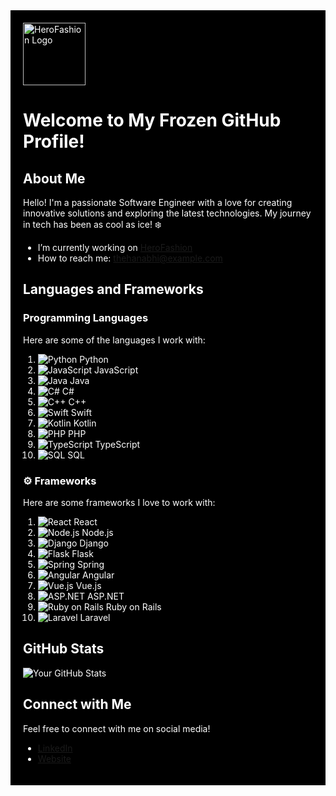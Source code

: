 <div style="background-color: black; padding: 20px; color: white;">

<img src="logo.png" alt="HeroFashion Logo" style="width: 100px; height: auto;">

# Welcome to My Frozen GitHub Profile!

## About Me

Hello! I'm a passionate Software Engineer with a love for creating innovative solutions and exploring the latest technologies. My journey in tech has been as cool as ice! ❄️

- I’m currently working on [HeroFashion](https://github.com/Frozen-ux/HeroFashion)
- How to reach me: [thehanabhi@example.com](mailto:thehanahbi@example.com)

## Languages and Frameworks

### Programming Languages

Here are some of the languages I work with:

1. ![Python](https://img.shields.io/badge/Python-3776AB?style=flat-square&logo=python&logoColor=white) Python
2. ![JavaScript](https://img.shields.io/badge/JavaScript-F7DF1E?style=flat-square&logo=javascript&logoColor=black) JavaScript
3. ![Java](https://img.shields.io/badge/Java-007396?style=flat-square&logo=java&logoColor=white) Java
4. ![C#](https://img.shields.io/badge/C%23-239120?style=flat-square&logo=csharp&logoColor=white) C#
5. ![C++](https://img.shields.io/badge/C++-00599C?style=flat-square&logo=cplusplus&logoColor=white) C++
6. ![Swift](https://img.shields.io/badge/Swift-F05138?style=flat-square&logo=swift&logoColor=white) Swift
7. ![Kotlin](https://img.shields.io/badge/Kotlin-7F52B7?style=flat-square&logo=kotlin&logoColor=white) Kotlin
8. ![PHP](https://img.shields.io/badge/PHP-777BB4?style=flat-square&logo=php&logoColor=white) PHP
9. ![TypeScript](https://img.shields.io/badge/TypeScript-007ACC?style=flat-square&logo=typescript&logoColor=white) TypeScript
10. ![SQL](https://img.shields.io/badge/SQL-003B57?style=flat-square&logo=sqlite&logoColor=white) SQL

### ⚙ Frameworks

Here are some frameworks I love to work with:

1. ![React](https://img.shields.io/badge/React-61DAFB?style=flat-square&logo=react&logoColor=black) React
2. ![Node.js](https://img.shields.io/badge/Node.js-339933?style=flat-square&logo=node.js&logoColor=white) Node.js
3. ![Django](https://img.shields.io/badge/Django-092E20?style=flat-square&logo=django&logoColor=white) Django
4. ![Flask](https://img.shields.io/badge/Flask-000000?style=flat-square&logo=flask&logoColor=white) Flask
5. ![Spring](https://img.shields.io/badge/Spring-6DB33F?style=flat-square&logo=spring&logoColor=white) Spring
6. ![Angular](https://img.shields.io/badge/Angular-DD0031?style=flat-square&logo=angular&logoColor=white) Angular
7. ![Vue.js](https://img.shields.io/badge/Vue.js-4FC08D?style=flat-square&logo=vue.js&logoColor=white) Vue.js
8. ![ASP.NET](https://img.shields.io/badge/ASP.NET-5C2D91?style=flat-square&logo=asp.net&logoColor=white) ASP.NET
9. ![Ruby on Rails](https://img.shields.io/badge/Ruby%20on%20Rails-CC0000?style=flat-square&logo=ruby-on-rails&logoColor=white) Ruby on Rails
10. ![Laravel](https://img.shields.io/badge/Laravel-FF2D20?style=flat-square&logo=laravel&logoColor=white) Laravel

## GitHub Stats
![Your GitHub Stats](https://github-readme-stats.vercel.app/api?username=Frozen-ux&show_icons=true&theme=white-black)

## Connect with Me
Feel free to connect with me on social media!

- [LinkedIn](https://linkedin.com/in/yourprofile)
- [Website](https://Frozen-ux.com)

</div>
